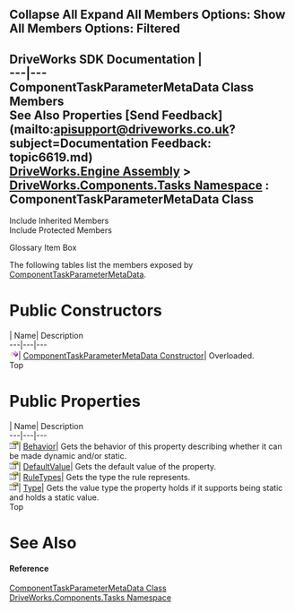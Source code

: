 Collapse All Expand All Members Options: Show All  Members Options: Filtered   
---  
DriveWorks SDK Documentation  |   
---|---  
ComponentTaskParameterMetaData Class Members   
See Also Properties [Send Feedback](mailto:apisupport@driveworks.co.uk?subject=Documentation Feedback: topic6619.md)  
[DriveWorks.Engine Assembly](topic2156.md) > [DriveWorks.Components.Tasks Namespace](topic6391.md) : ComponentTaskParameterMetaData Class  
---  
  
Include Inherited Members    
Include Protected Members  


Glossary Item Box

The following tables list the members exposed by [ComponentTaskParameterMetaData](topic6619.md).

# Public Constructors

| Name| Description  
---|---|---  
![Public Constructor](dotnetimages/publicConstructor.gif)| [ComponentTaskParameterMetaData Constructor](topic6625.md)| Overloaded.   
Top

# Public Properties

| Name| Description  
---|---|---  
![Public Property](dotnetimages/publicProperty.gif)| [Behavior](topic6629.md)| Gets the behavior of this property describing whether it can be made dynamic and/or static.   
![Public Property](dotnetimages/publicProperty.gif)| [DefaultValue](topic6630.md)| Gets the default value of the property.   
![Public Property](dotnetimages/publicProperty.gif)| [RuleTypes](topic6631.md)| Gets the type the rule represents.   
![Public Property](dotnetimages/publicProperty.gif)| [Type](topic6632.md)| Gets the value type the property holds if it supports being static and holds a static value.   
Top

# See Also

#### Reference

[ComponentTaskParameterMetaData Class](topic6619.md)   
[DriveWorks.Components.Tasks Namespace](topic6391.md)


